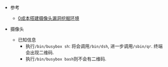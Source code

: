 * 参考
    * [0成本搭建摄像头漏洞挖掘环境](https://www.iotsec-zone.com/article/4)

* 摄像头
    * 已知信息
        * 执行`/bin/busybox sh`: 将会调用`/bin/dsh`, 进一步调用`/sbin/qr`. 终端会出现二维码. 
        * 执行`/bin/busybox bash`则不会有二维码. 